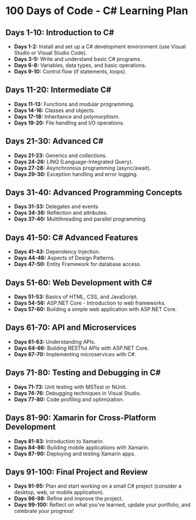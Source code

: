 # 100 Days of Code - C# Learning Plan

## Days 1-10: Introduction to C#
- **Days 1-2:** Install and set up a C# development environment (use Visual Studio or Visual Studio Code).
- **Days 3-5:** Write and understand basic C# programs.
- **Days 6-8:** Variables, data types, and basic operations.
- **Days 9-10:** Control flow (if statements, loops).

## Days 11-20: Intermediate C#
- **Days 11-13:** Functions and modular programming.
- **Days 14-16:** Classes and objects.
- **Days 17-18:** Inheritance and polymorphism.
- **Days 19-20:** File handling and I/O operations.

## Days 21-30: Advanced C#
- **Days 21-23:** Generics and collections.
- **Days 24-26:** LINQ (Language-Integrated Query).
- **Days 27-28:** Asynchronous programming (async/await).
- **Days 29-30:** Exception handling and error logging.

## Days 31-40: Advanced Programming Concepts
- **Days 31-33:** Delegates and events.
- **Days 34-36:** Reflection and attributes.
- **Days 37-40:** Multithreading and parallel programming.

## Days 41-50: C# Advanced Features
- **Days 41-43:** Dependency Injection.
- **Days 44-46:** Aspects of Design Patterns.
- **Days 47-50:** Entity Framework for database access.

## Days 51-60: Web Development with C#
- **Days 51-53:** Basics of HTML, CSS, and JavaScript.
- **Days 54-56:** ASP.NET Core - Introduction to web frameworks.
- **Days 57-60:** Building a simple web application with ASP.NET Core.

## Days 61-70: API and Microservices
- **Days 61-63:** Understanding APIs.
- **Days 64-66:** Building RESTful APIs with ASP.NET Core.
- **Days 67-70:** Implementing microservices with C#.

## Days 71-80: Testing and Debugging in C#
- **Days 71-73:** Unit testing with MSTest or NUnit.
- **Days 74-76:** Debugging techniques in Visual Studio.
- **Days 77-80:** Code profiling and optimization.

## Days 81-90: Xamarin for Cross-Platform Development
- **Days 81-83:** Introduction to Xamarin.
- **Days 84-86:** Building mobile applications with Xamarin.
- **Days 87-90:** Deploying and testing Xamarin apps.

## Days 91-100: Final Project and Review
- **Days 91-95:** Plan and start working on a small C# project (consider a desktop, web, or mobile application).
- **Days 96-98:** Refine and improve the project.
- **Days 99-100:** Reflect on what you've learned, update your portfolio, and celebrate your progress!

